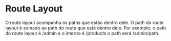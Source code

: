 # Route Layout
O route layout acompanha os paths que estão dentro dele.
O path do route layout é somado ao path do route que está dentro dele. Por exemplo, o path do route layout é /admin e o interno é /products o path será /admin/path.
           